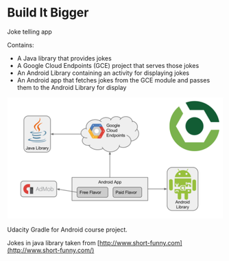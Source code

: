 # Build It Bigger

Joke telling app


Contains:
* A Java library that provides jokes
* A Google Cloud Endpoints (GCE) project that serves those jokes
* An Android Library containing an activity for displaying jokes
* An Android app that fetches jokes from the GCE module and passes them to the Android Library for display

<img src="https://raw.githubusercontent.com/artem-p/BuildItBigger/master/img/builditbigger.png"/>

Udacity Gradle for Android course project.

Jokes in java library taken from [http://www.short-funny.com](http://www.short-funny.com/)